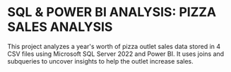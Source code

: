 # SQL & POWER BI ANALYSIS: PIZZA SALES ANALYSIS
This project analyzes a year's worth of pizza outlet sales data stored in 4 CSV files using Microsoft SQL Server 2022 and Power BI. It uses joins and subqueries to uncover insights to help the outlet increase sales.
